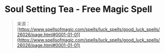 <!--yml

category: 未分类

date: 2024-06-12 19:13:30

-->

# Soul Setting Tea - Free Magic Spell

> 来源：[https://www.spellsofmagic.com/spells/luck_spells/good_luck_spells/26026/page.html#0001-01-01](https://www.spellsofmagic.com/spells/luck_spells/good_luck_spells/26026/page.html#0001-01-01)

